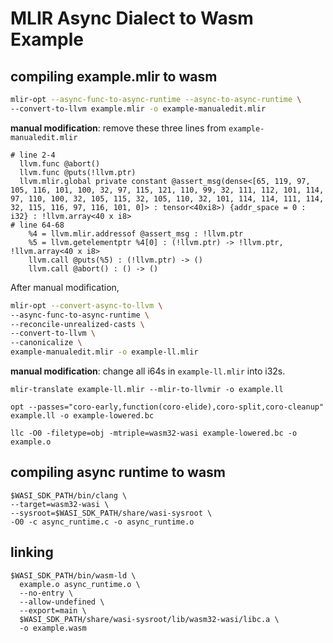 # MLIR Async Dialect to Wasm Example

## compiling example.mlir to wasm

```sh
mlir-opt --async-func-to-async-runtime --async-to-async-runtime \
--convert-to-llvm example.mlir -o example-manualedit.mlir
```

**manual modification**: remove these three lines from `example-manualedit.mlir`
```mlir
# line 2-4
  llvm.func @abort()
  llvm.func @puts(!llvm.ptr)
  llvm.mlir.global private constant @assert_msg(dense<[65, 119, 97, 105, 116, 101, 100, 32, 97, 115, 121, 110, 99, 32, 111, 112, 101, 114, 97, 110, 100, 32, 105, 115, 32, 105, 110, 32, 101, 114, 114, 111, 114, 32, 115, 116, 97, 116, 101, 0]> : tensor<40xi8>) {addr_space = 0 : i32} : !llvm.array<40 x i8>
# line 64-68
    %4 = llvm.mlir.addressof @assert_msg : !llvm.ptr
    %5 = llvm.getelementptr %4[0] : (!llvm.ptr) -> !llvm.ptr, !llvm.array<40 x i8>
    llvm.call @puts(%5) : (!llvm.ptr) -> ()
    llvm.call @abort() : () -> ()
```

After manual modification,

```sh
mlir-opt --convert-async-to-llvm \
--async-func-to-async-runtime \
--reconcile-unrealized-casts \
--convert-to-llvm \
--canonicalize \
example-manualedit.mlir -o example-ll.mlir
```

**manual modification**: change all i64s in `example-ll.mlir` into i32s.


```
mlir-translate example-ll.mlir --mlir-to-llvmir -o example.ll
```

```
opt --passes="coro-early,function(coro-elide),coro-split,coro-cleanup" example.ll -o example-lowered.bc
```

```
llc -O0 -filetype=obj -mtriple=wasm32-wasi example-lowered.bc -o example.o
```

## compiling async runtime to wasm

```
$WASI_SDK_PATH/bin/clang \
--target=wasm32-wasi \
--sysroot=$WASI_SDK_PATH/share/wasi-sysroot \
-O0 -c async_runtime.c -o async_runtime.o
```

## linking

```
$WASI_SDK_PATH/bin/wasm-ld \
  example.o async_runtime.o \
  --no-entry \
  --allow-undefined \
  --export=main \
  $WASI_SDK_PATH/share/wasi-sysroot/lib/wasm32-wasi/libc.a \
  -o example.wasm
```